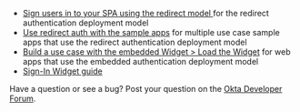 * [ Sign users in to your SPA using the redirect model ](/docs/guides/sign-into-spa-redirect/vue/main/) for the redirect authentication deployment model
* [Use redirect auth with the sample apps](/docs/guides/sampleapp-oie-redirectauth/) for multiple use case sample apps that use the redirect authentication deployment model
* [Build a use case with the embedded Widget > Load the Widget](/docs/guides/oie-embedded-widget-use-case-load/) for web apps that use the embedded authentication deployment model
* [Sign-In Widget guide](/code/javascript/okta_sign-in_widget)

Have a question or see a bug? Post your question on the [Okta Developer Forum](https://devforum.okta.com/).